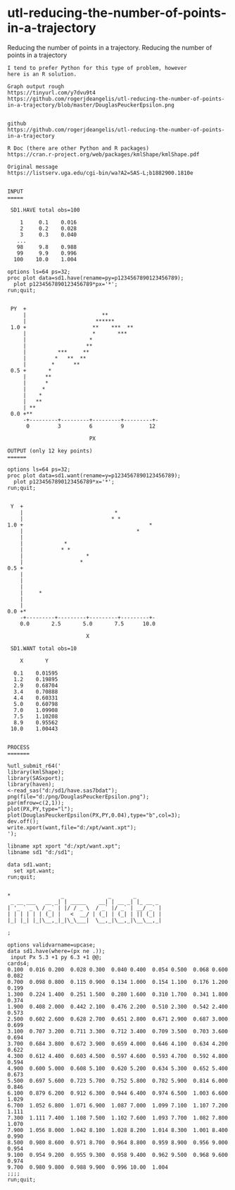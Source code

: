 # utl-reducing-the-number-of-points-in-a-trajectory
Reducing the number of points in a trajectory.
    Reducing the number of points in a trajectory                                                                                     
                                                                                                                                      
    I tend to prefer Python for this type of problem, however                                                                         
    here is an R solution.                                                                                                            
                                                                                                                                      
    Graph output rough                                                                                                                
    https://tinyurl.com/y7dvu9t4                                                                                                      
    https://github.com/rogerjdeangelis/utl-reducing-the-number-of-points-in-a-trajectory/blob/master/DouglasPeuckerEpsilon.png        
                                                                                                                                      
                                                                                                                                      
    github                                                                                                                            
    https://github.com/rogerjdeangelis/utl-reducing-the-number-of-points-in-a-trajectory                                              
                                                                                                                                      
    R Doc (there are other Python and R packages)                                                                                     
    https://cran.r-project.org/web/packages/kmlShape/kmlShape.pdf                                                                     
                                                                                                                                      
    Original message                                                                                                                  
    https://listserv.uga.edu/cgi-bin/wa?A2=SAS-L;b1882900.1810e                                                                       
                                                                                                                                      
                                                                                                                                      
    INPUT                                                                                                                             
    =====                                                                                                                             
                                                                                                                                      
     SD1.HAVE total obs=100                                                                                                           
                                                                                                                                      
        1     0.1    0.016                                                                                                            
        2     0.2    0.028                                                                                                            
        3     0.3    0.040                                                                                                            
       ...                                                                                                                            
       98     9.8    0.988                                                                                                            
       99     9.9    0.996                                                                                                            
      100    10.0    1.004                                                                                                            
                                                                                                                                      
    options ls=64 ps=32;                                                                                                              
    proc plot data=sd1.have(rename=py=p1234567890123456789);                                                                          
      plot p1234567890123456789*px='*';                                                                                               
    run;quit;                                                                                                                         
                                                                                                                                      
                                                                                                                                      
     PY  +                                                                                                                            
         |                        **                                                                                                  
         |                      ******                                                                                                
     1.0 +                     **    ***  **                                                                                          
         |                     *       ***                                                                                            
         |                    *                                                                                                       
         |                   **                                                                                                       
         |          ***     **                                                                                                        
         |         *   **  **                                                                                                         
         |        *      **                                                                                                           
     0.5 +       *                                                                                                                    
         |      **                                                                                                                    
         |      *                                                                                                                     
         |     *                                                                                                                      
         |    *                                                                                                                       
         |   **                                                                                                                       
         | **                                                                                                                         
     0.0 +**                                                                                                                          
         -+---------+---------+---------+---------+-                                                                                  
          0         3         6         9        12                                                                                   
                                                                                                                                      
                              PX                                                                                                      
                                                                                                                                      
    OUTPUT (only 12 key points)                                                                                                       
    ======                                                                                                                            
                                                                                                                                      
    options ls=64 ps=32;                                                                                                              
    proc plot data=sd1.want(rename=y=p1234567890123456789);                                                                           
      plot p1234567890123456789*x='*';                                                                                                
    run;quit;                                                                                                                         
                                                                                                                                      
                                                                                                                                      
     Y  +                                                                                                                             
        |                             *                                                                                               
        |                            * *                                                                                              
    1.0 +                                        *                                                                                    
        |                                    *                                                                                        
        |                                                                                                                             
        |             *                                                                                                               
        |            * *                                                                                                              
        |                    *                                                                                                        
        |                  *                                                                                                          
    0.5 +                                                                                                                             
        |                                                                                                                             
        |                                                                                                                             
        |                                                                                                                             
        |     *                                                                                                                       
        |                                                                                                                             
        |                                                                                                                             
    0.0 +*                                                                                                                            
        -+---------+---------+---------+---------+-                                                                                   
        0.0       2.5       5.0       7.5      10.0                                                                                   
                                                                                                                                      
                             X                                                                                                        
                                                                                                                                      
     SD1.WANT total obs=10                                                                                                            
                                                                                                                                      
        X       Y                                                                                                                     
                                                                                                                                      
      0.1    0.01595                                                                                                                  
      1.2    0.19895                                                                                                                  
      2.9    0.68704                                                                                                                  
      3.4    0.70888                                                                                                                  
      4.4    0.60331                                                                                                                  
      5.0    0.60798                                                                                                                  
      7.0    1.09908                                                                                                                  
      7.5    1.10208                                                                                                                  
      8.9    0.95562                                                                                                                  
     10.0    1.00443                                                                                                                  
                                                                                                                                      
                                                                                                                                      
    PROCESS                                                                                                                           
    =======                                                                                                                           
                                                                                                                                      
    %utl_submit_r64('                                                                                                                 
    library(kmlShape);                                                                                                                
    library(SASxport);                                                                                                                
    library(haven);                                                                                                                   
    <-read_sas("d:/sd1/have.sas7bdat");                                                                                               
    png(file="d:/png/DouglasPeuckerEpsilon.png");                                                                                     
    par(mfrow=c(2,1));                                                                                                                
    plot(PX,PY,type="l");                                                                                                             
    plot(DouglasPeuckerEpsilon(PX,PY,0.04),type="b",col=3);                                                                           
    dev.off();                                                                                                                        
    write.xport(want,file="d:/xpt/want.xpt");                                                                                         
    ');                                                                                                                               
                                                                                                                                      
    libname xpt xport "d:/xpt/want.xpt";                                                                                              
    libname sd1 "d:/sd1";                                                                                                             
                                                                                                                                      
    data sd1.want;                                                                                                                    
      set xpt.want;                                                                                                                   
    run;quit;                                                                                                                         
                                                                                                                                      
                                                                                                                                      
    *                _              _       _                                                                                         
     _ __ ___   __ _| | _____    __| | __ _| |_ __ _                                                                                  
    | '_ ` _ \ / _` | |/ / _ \  / _` |/ _` | __/ _` |                                                                                 
    | | | | | | (_| |   <  __/ | (_| | (_| | || (_| |                                                                                 
    |_| |_| |_|\__,_|_|\_\___|  \__,_|\__,_|\__\__,_|                                                                                 
                                                                                                                                      
    ;                                                                                                                                 
                                                                                                                                      
    options validvarname=upcase;                                                                                                      
    data sd1.have(where=(px ne .));                                                                                                   
     input Px 5.3 +1 py 6.3 +1 @@;                                                                                                    
    cards4;                                                                                                                           
    0.100  0.016 0.200  0.028 0.300  0.040 0.400  0.054 0.500  0.068 0.600  0.082                                                     
    0.700  0.098 0.800  0.115 0.900  0.134 1.000  0.154 1.100  0.176 1.200  0.199                                                     
    1.300  0.224 1.400  0.251 1.500  0.280 1.600  0.310 1.700  0.341 1.800  0.374                                                     
    1.900  0.408 2.000  0.442 2.100  0.476 2.200  0.510 2.300  0.542 2.400  0.573                                                     
    2.500  0.602 2.600  0.628 2.700  0.651 2.800  0.671 2.900  0.687 3.000  0.699                                                     
    3.100  0.707 3.200  0.711 3.300  0.712 3.400  0.709 3.500  0.703 3.600  0.694                                                     
    3.700  0.684 3.800  0.672 3.900  0.659 4.000  0.646 4.100  0.634 4.200  0.622                                                     
    4.300  0.612 4.400  0.603 4.500  0.597 4.600  0.593 4.700  0.592 4.800  0.594                                                     
    4.900  0.600 5.000  0.608 5.100  0.620 5.200  0.634 5.300  0.652 5.400  0.673                                                     
    5.500  0.697 5.600  0.723 5.700  0.752 5.800  0.782 5.900  0.814 6.000  0.846                                                     
    6.100  0.879 6.200  0.912 6.300  0.944 6.400  0.974 6.500  1.003 6.600  1.029                                                     
    6.700  1.052 6.800  1.071 6.900  1.087 7.000  1.099 7.100  1.107 7.200  1.111                                                     
    7.300  1.111 7.400  1.108 7.500  1.102 7.600  1.093 7.700  1.082 7.800  1.070                                                     
    7.900  1.056 8.000  1.042 8.100  1.028 8.200  1.014 8.300  1.001 8.400  0.990                                                     
    8.500  0.980 8.600  0.971 8.700  0.964 8.800  0.959 8.900  0.956 9.000  0.954                                                     
    9.100  0.954 9.200  0.955 9.300  0.958 9.400  0.962 9.500  0.968 9.600  0.974                                                     
    9.700  0.980 9.800  0.988 9.900  0.996 10.00  1.004                                                                               
    ;;;;                                                                                                                              
    run;quit;                                                                                                                         
                                                                                                                                      
